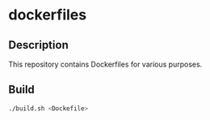 # dockerfiles

## Description

This repository contains Dockerfiles for various purposes.

## Build

```bash
./build.sh <Dockefile>
```
